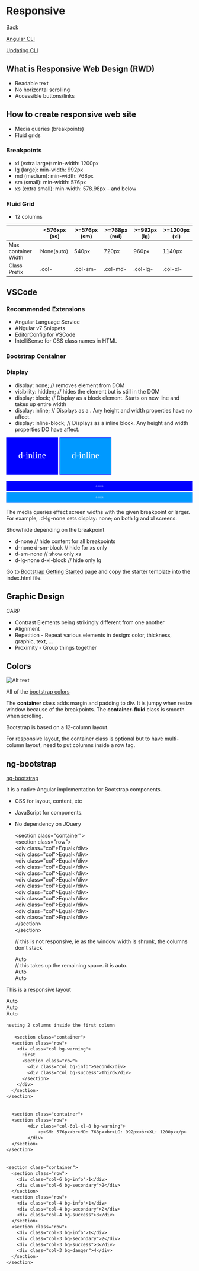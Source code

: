 # Responsive
[Back](./angular.md)

[Angular CLI](https://github.com/angular/angular-cli)

[Updating CLI](https://github.com/angular/angular-cli/wiki/stories-1.0-update)

## What is Responsive Web Design (RWD)

* Readable text
* No horizontal scrolling
* Accessible buttons/links

## How to create responsive web site

* Media queries (breakpoints)
* Fluid grids

### Breakpoints
* xl (extra large): min-width: 1200px
* lg (large): min-width: 992px
* md (medium): min-width: 768px
* sm (small): min-width: 576px
* xs (extra small): min-width: 578.98px - and below

### Fluid Grid
* 12 columns

|                     | <576xpx (xs) | >=576px (sm) | >=768px (md) | >=992px (lg) | >=1200px (xl) |  
|---------------------|--------------|--------------|--------------|--------------|---------------|
| Max container Width |  None(auto)  |     540px    |     720px    |     960px    |    1140px     |
|   Class Prefix      |    .col-     |   .col-sm-   |   .col-md-   |    .col-lg-  |    .col-xl-   |

## VSCode

### Recommended Extensions
* Angular Language Service
* ANgular v7 Snippets
* EditorConfig for VSCode
* IntelliSense for CSS class names in HTML

### Bootstrap Container

### Display

* display: none; // removes element from DOM
* visibility: hidden; // hides the element but is still in the DOM
* display: block; // Display as a block element. Starts on new line and takes up entire width
* display: inline; // Displays as a <span>. Any height and width properties have no affect.
* display: inline-block; // Displays as a inline block. Any height and width properties DO have affect.
    
![Alt text](../assets/blue-rectangle.svg) ![Alt text](../assets/light-blue-rect.svg)


![Alt text](../assets/long-blue-rect.svg)
![Alt text](../assets/long-light-blue-rect.svg)
    
The media queries effect screen widths with the given breakpoint or larger. For example, .d-lg-none sets display: none; on both lg and xl screens.



Show/hide depending on the breakpoint
* d-none // hide content for all breakpoints
* d-none d-sm-block // hide for xs only
* d-sm-none // show only xs
* d-lg-none d-xl-block // hide only lg

Go to [Bootstrap Getting Started](https://getbootstrap.com/docs/4.4/getting-started/introduction/) page and copy the starter template into the index.html file.

## Graphic Design

CARP

* Contrast Elements being strikingly different from one another
* Alignment
* Repetition - Repeat various elements in design: color, thickness, graphic, text, ...
* Proximity - Group things together

## Colors

![Alt text](./yellow.svg)  

All of the [bootstrap colors](./bootstrap-colors.md)

The **container** class adds margin and padding to div. It is jumpy when resize window because of the breakpoints.
The **container-fluid** class is smooth when scrolling.

Bootstrap is based on a 12-column layout.

For responsive layout, the container class is optional but to have multi-column layout, need to put columns inside a row tag.
    <div class="container">
        <div class="row"></div>
    </div>
    





## ng-bootstrap

[ng-bootstrap](https://ng-bootstrap.github.io/#/home)

It is a native Angular implementation for Bootstrap components.

* CSS for layout, content, etc
* JavaScript for components.
* No dependency on JQuery


    \<section class="container">  
      \<section class="row">  
        \<div class="col">Equal\</div>  
        \<div class="col">Equal\</div>  
        \<div class="col">Equal\</div>  
        \<div class="col">Equal\</div>  
        \<div class="col">Equal\</div>  
        \<div class="col">Equal\</div>  
        \<div class="col">Equal\</div>  
        \<div class="col">Equal\</div>  
        \<div class="col">Equal\</div>  
        \<div class="col">Equal\</div>  
        \<div class="col">Equal\</div>  
        \<div class="col">Equal\</div>  
      \</section>  
    \</section>  
    
    // this is not responsive, ie as the window width is shrunk, the columns don't stack
     <section class="container">
      <section class="row">
        <div class="col">Auto</div> // this takes up the remaining space. it is auto.
        <div class="col-8">Auto</div>
        <div class="col-2">Auto</div>
      </section>
    </section>

This is a responsive layout

   <section class="container">
      <section class="row">
        <div class="col-sm">Auto</div>
        <div class="col-sm">Auto</div>
        <div class="col-sm">Auto</div>
      </section>
    </section>
    
    
    nesting 2 columns inside the first column
    
       <section class="container">
      <section class="row">
        <div class="col bg-warning">
          First
          <section class="row">
            <div class="col bg-info">Second</div>
            <div class="col bg-success">Third</div>
          </section>
        </div>
      </section>
    </section>
    
    
      <section class="container">
      <section class="row">
            <div class="col-6ol-xl-8 bg-warning">
                <p>SM: 576px<br>MD: 768px<br>LG: 992px<br>XL: 1200px</p>
            </div>
      </section>
    </section>


    <section class="container">
      <section class="row">
        <div class="col-6 bg-info">1</div>
        <div class="col-6 bg-secondary">2</div>
      </section>
      <section class="row">
        <div class="col-4 bg-info">1</div>
        <div class="col-4 bg-secondary">2</div>
        <div class="col-4 bg-success">3</div>
      </section>
      <section class="row">
        <div class="col-3 bg-info">1</div>
        <div class="col-3 bg-secondary">2</div>
        <div class="col-3 bg-success">3</div>
        <div class="col-3 bg-danger">4</div>
      </section>
    </section>
